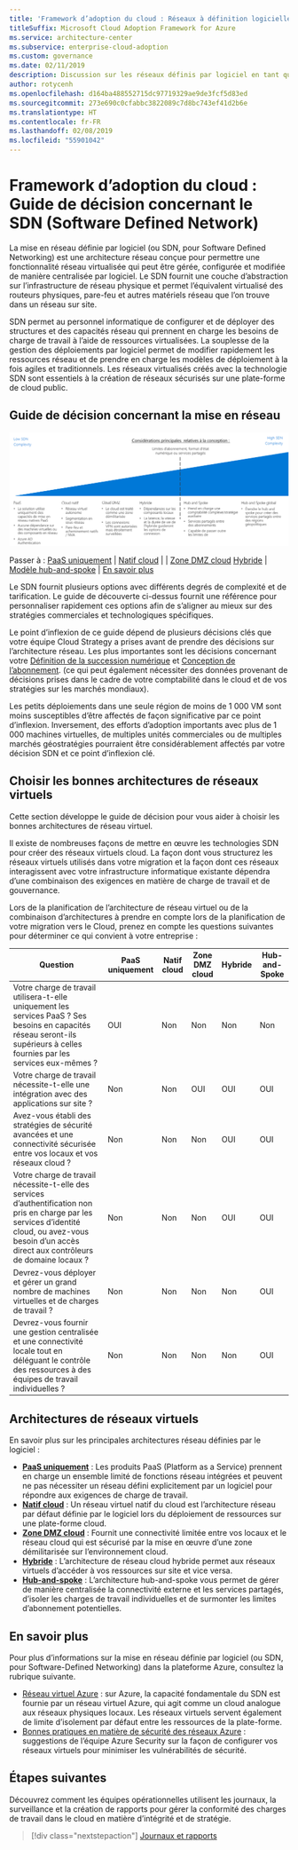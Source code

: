 ```yaml
---
title: 'Framework d’adoption du cloud : Réseaux à définition logicielle'
titleSuffix: Microsoft Cloud Adoption Framework for Azure
ms.service: architecture-center
ms.subservice: enterprise-cloud-adoption
ms.custom: governance
ms.date: 02/11/2019
description: Discussion sur les réseaux définis par logiciel en tant que service de base dans les migrations Azure
author: rotycenh
ms.openlocfilehash: d164ba488552715dc97719329ae9de3fcf5d83ed
ms.sourcegitcommit: 273e690c0cfabbc3822089c7d8bc743ef41d2b6e
ms.translationtype: HT
ms.contentlocale: fr-FR
ms.lasthandoff: 02/08/2019
ms.locfileid: "55901042"
---
```

# <a name="caf-software-defined-network-decision-guide"></a>Framework d’adoption du cloud : Guide de décision concernant le SDN (Software Defined Network)

La mise en réseau définie par logiciel (ou SDN, pour Software Defined Networking) est une architecture réseau conçue pour permettre une fonctionnalité réseau virtualisée qui peut être gérée, configurée et modifiée de manière centralisée par logiciel. Le SDN fournit une couche d’abstraction sur l’infrastructure de réseau physique et permet l’équivalent virtualisé des routeurs physiques, pare-feu et autres matériels réseau que l’on trouve dans un réseau sur site.

SDN permet au personnel informatique de configurer et de déployer des structures et des capacités réseau qui prennent en charge les besoins de charge de travail à l’aide de ressources virtualisées. La souplesse de la gestion des déploiements par logiciel permet de modifier rapidement les ressources réseau et de prendre en charge les modèles de déploiement à la fois agiles et traditionnels. Les réseaux virtualisés créés avec la technologie SDN sont essentiels à la création de réseaux sécurisés sur une plate-forme de cloud public.

## <a name="networking-decision-guide"></a>Guide de décision concernant la mise en réseau

![Options de mise en réseau, de la moins complexe à la plus complexe, dans l’ordre des liens ci-dessous](../../_images/discovery-guides/discovery-guide-sdn.png)

Passer à : [PaaS uniquement](paas-only.md) | [Natif cloud](cloud-native.md) | | [Zone DMZ cloud](cloud-dmz.md) [Hybride](hybrid.md) | [Modèle hub-and-spoke](hub-spoke.md) | [En savoir plus](#learn-more)

Le SDN fournit plusieurs options avec différents degrés de complexité et de tarification. Le guide de découverte ci-dessus fournit une référence pour personnaliser rapidement ces options afin de s’aligner au mieux sur des stratégies commerciales et technologiques spécifiques.

Le point d’inflexion de ce guide dépend de plusieurs décisions clés que votre équipe Cloud Strategy a prises avant de prendre des décisions sur l’architecture réseau. Les plus importantes sont les décisions concernant votre [Définition de la succession numérique](../../digital-estate/overview.md) et [Conception de l’abonnement](../subscriptions/overview.md). (ce qui peut également nécessiter des données provenant de décisions prises dans le cadre de votre comptabilité dans le cloud et de vos stratégies sur les marchés mondiaux).

Les petits déploiements dans une seule région de moins de 1 000 VM sont moins susceptibles d’être affectés de façon significative par ce point d’inflexion. Inversement, des efforts d’adoption importants avec plus de 1 000 machines virtuelles, de multiples unités commerciales ou de multiples marchés géostratégies pourraient être considérablement affectés par votre décision SDN et ce point d’inflexion clé.

## <a name="choosing-the-right-virtual-networking-architectures"></a>Choisir les bonnes architectures de réseaux virtuels

Cette section développe le guide de décision pour vous aider à choisir les bonnes architectures de réseau virtuel.

Il existe de nombreuses façons de mettre en œuvre les technologies SDN pour créer des réseaux virtuels cloud. La façon dont vous structurez les réseaux virtuels utilisés dans votre migration et la façon dont ces réseaux interagissent avec votre infrastructure informatique existante dépendra d’une combinaison des exigences en matière de charge de travail et de gouvernance.

Lors de la planification de l’architecture de réseau virtuel ou de la combinaison d’architectures à prendre en compte lors de la planification de votre migration vers le Cloud, prenez en compte les questions suivantes pour déterminer ce qui convient à votre entreprise :

| Question | PaaS uniquement | Natif cloud | Zone DMZ cloud | Hybride | Hub-and-Spoke |
|-----|-----|-----|-----|-----|-----|
| Votre charge de travail utilisera-t-elle uniquement les services PaaS ? Ses besoins en capacités réseau seront-ils supérieurs à celles fournies par les services eux-mêmes ? | OUI | Non  | Non  | Non  | Non  |
| Votre charge de travail nécessite-t-elle une intégration avec des applications sur site ? | Non  | Non  | OUI | OUI | OUI |
| Avez-vous établi des stratégies de sécurité avancées et une connectivité sécurisée entre vos locaux et vos réseaux cloud ? | Non  | Non  | Non  | OUI | OUI |
| Votre charge de travail nécessite-t-elle des services d’authentification non pris en charge par les services d’identité cloud, ou avez-vous besoin d’un accès direct aux contrôleurs de domaine locaux ? | Non  | Non  | Non  | OUI | OUI |
| Devrez-vous déployer et gérer un grand nombre de machines virtuelles et de charges de travail ? | Non  | Non  | Non  | Non  | OUI |
| Devrez-vous fournir une gestion centralisée et une connectivité locale tout en déléguant le contrôle des ressources à des équipes de travail individuelles ? | Non  | Non  | Non  | Non  | OUI |

## <a name="virtual-networking-architectures"></a>Architectures de réseaux virtuels

En savoir plus sur les principales architectures réseau définies par le logiciel :

- [**PaaS uniquement**](paas-only.md) : Les produits PaaS (Platform as a Service) prennent en charge un ensemble limité de fonctions réseau intégrées et peuvent ne pas nécessiter un réseau défini explicitement par un logiciel pour répondre aux exigences de charge de travail.
- [**Natif cloud**](cloud-native.md) : Un réseau virtuel natif du cloud est l’architecture réseau par défaut définie par le logiciel lors du déploiement de ressources sur une plate-forme cloud.
- [**Zone DMZ cloud**](cloud-dmz.md) : Fournit une connectivité limitée entre vos locaux et le réseau cloud qui est sécurisé par la mise en œuvre d’une zone démilitarisée sur l’environnement cloud.
- [**Hybride**](hybrid.md) : L’architecture de réseau cloud hybride permet aux réseaux virtuels d’accéder à vos ressources sur site et vice versa.
- [**Hub-and-spoke**](hub-spoke.md) : L’architecture hub-and-spoke vous permet de gérer de manière centralisée la connectivité externe et les services partagés, d’isoler les charges de travail individuelles et de surmonter les limites d’abonnement potentielles.

## <a name="learn-more"></a>En savoir plus

Pour plus d’informations sur la mise en réseau définie par logiciel (ou SDN, pour Software-Defined Networking) dans la plateforme Azure, consultez la rubrique suivante.

- [Réseau virtuel Azure](/azure/virtual-network/virtual-networks-overview) : sur Azure, la capacité fondamentale du SDN est fournie par un réseau virtuel Azure, qui agit comme un cloud analogue aux réseaux physiques locaux. Les réseaux virtuels servent également de limite d’isolement par défaut entre les ressources de la plate-forme.
- [Bonnes pratiques en matière de sécurité des réseaux Azure](/azure/security/azure-security-network-security-best-practices) : suggestions de l’équipe Azure Security sur la façon de configurer vos réseaux virtuels pour minimiser les vulnérabilités de sécurité.

## <a name="next-steps"></a>Étapes suivantes

Découvrez comment les équipes opérationnelles utilisent les journaux, la surveillance et la création de rapports pour gérer la conformité des charges de travail dans le cloud en matière d’intégrité et de stratégie.

> [!div class="nextstepaction"]
> [Journaux et rapports](../log-and-report/overview.md)
